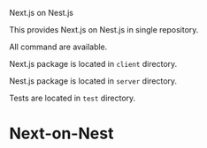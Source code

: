 Next.js on Nest.js

This provides Next.js on Nest.js in single repository.

All command are available.

Next.js package is located in `client` directory.

Nest.js package is located in `server` directory.

Tests are located in `test` directory.
# Next-on-Nest
